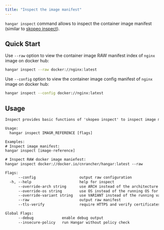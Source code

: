 ```yaml
---
title: "Inspect the image manifest"
---
```


`hangar inspect` command allows to inspect the container image manifest (similar to [skopeo inspect](https://github.com/containers/skopeo/blob/main/docs/skopeo-inspect.1.md)).

## Quick Start

Use `--raw` option to view the container image RAW manifest index of `nginx` image on docker hub:

```bash
hangar inspect --raw docker://nginx:latest
```

Use `--config` option to view the container image config manifest of `nginx` image on docker hub:

```bash
hangar inspect --config docker://nginx:latest
```

## Usage

```txt title="hangar inspect --help"
Inspect provides basic functions of 'skopeo inspect' to inspect image manifest

Usage:
  hangar inspect IMAGR_REFERENCE [flags]

Examples:
# Inspect image manifest:
hangar inspect [image-reference]

# Inspect RAW docker image maniefest:
hangar inspect docker://docker.io/cnrancher/hangar:latest --raw

Flags:
      --config                    output raw configuration
  -h, --help                      help for inspect
      --override-arch string      use ARCH instead of the architecture of the machine for choosing images
      --override-os string        use OS instead of the running OS for choosing images
      --override-variant string   use VARIANT instead of the running variant for choosing images
      --raw                       output raw manifest
      --tls-verify                require HTTPS and verify certificates (default true)

Global Flags:
      --debug             enable debug output
      --insecure-policy   run Hangar without policy check
```
